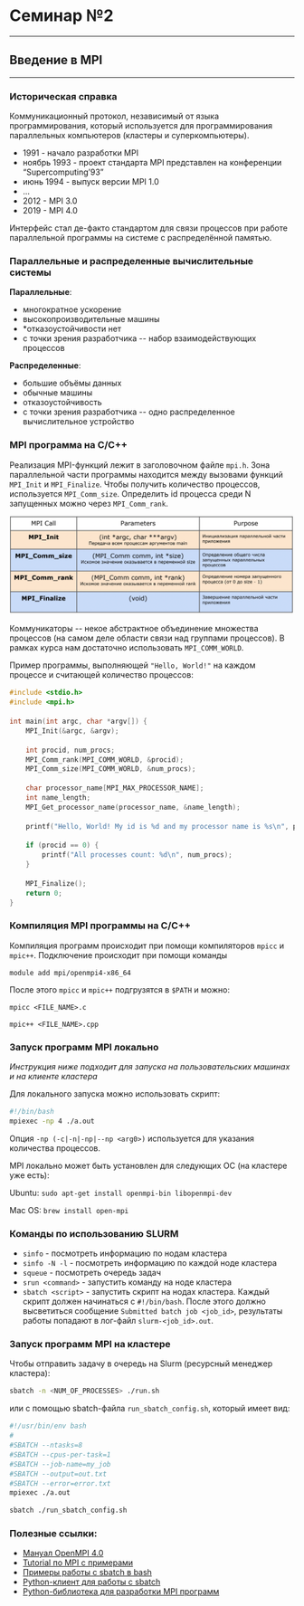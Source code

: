 # Семинар №2

---

## Введение в MPI

---

### Историческая справка

Коммуникационный протокол, независимый от языка программирования, который используется для программирования параллельных
компьютеров (кластеры и суперкомпьютеры).

* 1991 - начало разработки MPI
* ноябрь 1993 - проект стандарта MPI представлен на конференции “Supercomputing’93”
* июнь 1994 - выпуск версии MPI 1.0
* ...
* 2012 - MPI 3.0
* 2019 - MPI 4.0

Интерфейс стал де-факто стандартом для связи процессов при работе параллельной программы на системе с распределённой
памятью.

### Параллельные и распределенные вычислительные системы

__Параллельные__:

* многократное ускорение
* высокопроизводительные машины
* *отказоустойчивости нет
* с точки зрения разработчика -- набор взаимодействующих процессов

__Распределенные__:

* большие объёмы данных
* обычные машины
* отказоустойчивость
* с точки зрения разработчика -- одно распределенное вычислительное устройство

### MPI программа на С/С++

Реализация MPI-функций лежит в заголовочном файле ```mpi.h```. Зона параллельной части программы находится между
вызовами функций ```MPI_Init``` и ```MPI_Finalize```. Чтобы получить количество процессов,
используется ```MPI_Comm_size```. Определить id процесса среди N запущенных можно через ```MPI_Comm_rank```.

![MPI Reference](pic/mpi_reference.png)

Коммуникаторы -- некое абстрактное объединение множества процессов (на самом деле области связи над группами процессов).
В рамках курса нам достаточно использовать ```MPI_COMM_WORLD```.

Пример программы, выполняющей ```"Hello, World!"``` на каждом процессе и считающей количество процессов:

```c
#include <stdio.h>
#include <mpi.h>

int main(int argc, char *argv[]) {
    MPI_Init(&argc, &argv);
    
    int procid, num_procs;
    MPI_Comm_rank(MPI_COMM_WORLD, &procid);
    MPI_Comm_size(MPI_COMM_WORLD, &num_procs);
    
    char processor_name[MPI_MAX_PROCESSOR_NAME];
    int name_length;
    MPI_Get_processor_name(processor_name, &name_length);
    
    printf("Hello, World! My id is %d and my processor name is %s\n", procid, processor_name);
    
    if (procid == 0) {
        printf("All processes count: %d\n", num_procs);
    }
    
    MPI_Finalize();
    return 0;
}

```

### Компиляция MPI программы на С/С++

Компиляция программ происходит при помощи компиляторов ```mpicc``` и ```mpic++```. Подключение происходит при помощи
команды

```[bash]
module add mpi/openmpi4-x86_64
```

После этого ```mpicc``` и ```mpic++``` подгрузятся в `$PATH` и можно:

```[bash]
mpicc <FILE_NAME>.c
```

```[bash]
mpic++ <FILE_NAME>.cpp
```

### Запуск программ MPI локально

_Инструкция ниже подходит для запуска на пользовательских машинах и на клиенте кластера_

Для локального запуска можно использовать скрипт:

```bash
#!/bin/bash
mpiexec -np 4 ./a.out
```

Опция ```-np (-c|-n|-np|--np <arg0>)``` используется для указания количества процессов.

MPI локально может быть установлен для следующих ОС (на кластере уже есть):

Ubuntu: `sudo apt-get install openmpi-bin libopenmpi-dev`

Mac OS: `brew install open-mpi`

### Команды по использованию SLURM

* `sinfo` - посмотреть информацию по нодам кластера
* `sinfo -N -l` - посмотреть информацию по каждой ноде кластера
* `squeue` - посмотреть очередь задач
* `srun <command>` - запустить команду на ноде кластера
* `sbatch <script>` - запустить скрипт на нодах кластера. Каждый скрипт должен начинаться с `#!/bin/bash`. После этого
  должно высветиться сообщение `Submitted batch job <job_id>`, результаты работы попадают в
  лог-файл `slurm-<job_id>.out`.

### Запуск программ MPI на кластере

Чтобы отправить задачу в очередь на Slurm (ресурсный менеджер кластера):

```bash
sbatch -n <NUM_OF_PROCESSES> ./run.sh
```

или с помощью sbatch-файла ```run_sbatch_config.sh```, который имеет вид:

```bash
#!/usr/bin/env bash
#
#SBATCH --ntasks=8
#SBATCH --cpus-per-task=1
#SBATCH --job-name=my_job
#SBATCH --output=out.txt
#SBATCH --error=error.txt
mpiexec ./a.out
```

```bash
sbatch ./run_sbatch_config.sh
```

### Полезные ссылки:

* [Mануал OpenMPI 4.0](https://www.open-mpi.org/doc/current/)
* [Tutorial по MPI с примерами](https://mpitutorial.com)
* [Примеры работы с sbatch в bash](https://hpc-uit.readthedocs.io/en/latest/jobs/examples.html)
* [Python-клиент для работы с sbatch](https://github.com/luptior/pysbatch)
* [Python-библиотека для разработки MPI программ](https://mpi4py.readthedocs.io/en/stable/intro.html)



